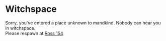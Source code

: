 # Witchspace
Sorry, you've entered a place unknown to mandkind. Nobody can hear you in witchspace.  
Please respawn at [Ross 154](./index.md)  
